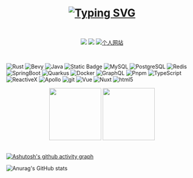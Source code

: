 <h1 align="center">
  <a href="https://git.io/typing-svg"><img src="https://readme-typing-svg.herokuapp.com?font=Source+Han+Sans&pause=1000&center=true&random=false&width=435&lines=lynn" alt="Typing SVG" /></a>
</h1>
<br>
<!-- 徽章start -->
<p align="center">
  <!-- Github徽章 -->
  <a href="https://github.com/aojiaoxiaolinlin" target="_blank"><img src="https://img.shields.io/badge/GitHub-linlin-red"></a>
  <!-- Gitee徽章 -->
  <a href="https://gitee.com/xiaolinlinw" target="_blank"><img src="https://img.shields.io/badge/Gitee-linlin-orange"></a>
  <!-- 个人网站徽章 -->
  <a href="https://aojiaoxiaolinlin.github.io" target="_blank">
    <img src="https://img.shields.io/badge/blog-lynn-red" alt="个人网站">
  </a>
</p>
<!-- 徽章end -->
<br>
<!--技能start-->
<p>
  <img alt="Rust" src="https://img.shields.io/badge/Rust-e33b26?style=for-the-badge&logo=Rust&logoColor=black" />
  <img alt="Bevy" src="https://img.shields.io/badge/Bevy-232326?style=for-the-badge&logo=bevy&logoColor=white">
  <img alt="Java" src="https://img.shields.io/badge/Java-5282a0?style=for-the-badge&logo=openjdk&logoColor=f29111" />
  <img alt="Static Badge" src="https://img.shields.io/badge/Linux-FCC624?style=for-the-badge&logo=linux&logoColor=white">
  <img alt="MySQL" src="https://img.shields.io/badge/MySQL-4479A1?style=for-the-badge&logo=mysql&logoColor=white" />
  <img alt="PostgreSQL" src="https://img.shields.io/badge/PostgreSQL-4169E1?style=for-the-badge&logo=postgresql&logoColor=white" />
  <img alt="Redis" src="https://img.shields.io/badge/Redis-FF4438?style=for-the-badge&logo=redis&logoColor=white" />
  <img alt="SpringBoot" src="https://img.shields.io/badge/SpringBoot-%236DB33F?style=for-the-badge&logo=springboot&logoColor=white" />
  <img alt="Quarkus" src="https://img.shields.io/badge/Quarkus-4695EB?style=for-the-badge&logo=quarkus&logoColor=white" />
  <img alt="Docker" src="https://img.shields.io/badge/-Docker-46a2f1?style=for-the-badge&logo=docker&logoColor=white" />
  <img alt="GraphQL" src="https://img.shields.io/badge/-GraphQL-E10098?style=for-the-badge&logo=graphql&logoColor=white" />
  <img alt="Pnpm" src="https://img.shields.io/badge/Pnpm-F69220?style=for-the-badge&logo=pnpm&logoColor=white" />
  <img alt="TypeScript" src="https://img.shields.io/badge/-TypeScript-007ACC?style=for-the-badge&logo=typescript&logoColor=white" />
  <img alt="ReactiveX" src="https://img.shields.io/badge/-RxJs-B7178C?style=for-the-badge&logo=reactivex&logoColor=white" />
  <img alt="Apollo" src="https://img.shields.io/badge/-Apollo%20GraphQL-311C87?style=for-the-badge&logo=apollo-graphql&logoColor=white" />
  <img alt="git" src="https://img.shields.io/badge/-Git-F05032?style=for-the-badge&logo=git&logoColor=white" />
  <img alt="Vue" src="https://img.shields.io/badge/Vue-2a3642?style=for-the-badge&logo=vue.js&logoColor=42b883" />
  <img alt="Nuxt" src="https://img.shields.io/badge/Nuxt-2a3642?style=for-the-badge&logo=Nuxt&logoColor=%2300dc82">
  <img alt="html5" src="https://img.shields.io/badge/-HTML5-E34F26?style=for-the-badge&logo=html5&logoColor=white" />
</p>
<!--技能结束-->
<!-- 统计卡片start -->
<div align="center">
  <img height="137px" src="https://github-readme-stats.vercel.app/api?username=aojiaoxiaolinlin&hide_title=true&hide_border=true&show_icons=trueline_height=21&text_color=000&icon_color=000&bg_color=0,ea6161,ffc64d,fffc4d,52fa5a&theme=graywhite" />
  <img height="137px" src="https://github-readme-stats.vercel.app/api/top-langs/?username=aojiaoxiaolinlin&hide_title=true&hide_border=true&layout=compact&langs_count=6&text_color=000&icon_color=fff&bg_color=0,52fa5a,4dfcff,c64dff&theme=graywhite" />
</div>
<!-- 统计卡片end -->
<br>

[![Ashutosh's github activity graph](https://github-readme-activity-graph.vercel.app/graph?username=aojiaoxiaolinlin&theme=tokyo-night)](https://github.com/ashutosh00710/github-readme-activity-graph)




<!--
**aojiaoxiaolinlin/aojiaoxiaolinlin** is a ✨ _special_ ✨ repository because its `README.md` (this file) appears on your GitHub profile.

Here are some ideas to get you started:

- 🔭 I’m currently working on ...
- 🌱 I’m currently learning ...
- 👯 I’m looking to collaborate on ...
- 🤔 I’m looking for help with ...
- 💬 Ask me about ...
- 📫 How to reach me: ...
- 😄 Pronouns: ...
- ⚡ Fun fact: ...
-->
![Anurag's GitHub stats](https://github-readme-stats.vercel.app/api?username=aojiaoxiaolinlin&show_icons=true&theme=tokyonight)
